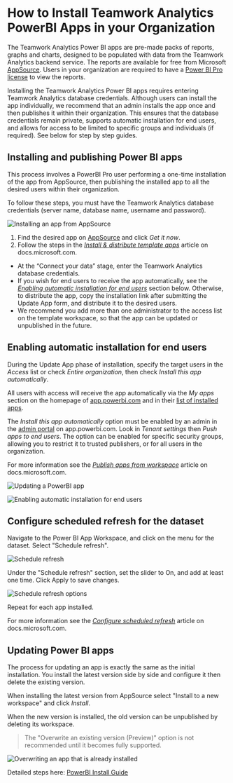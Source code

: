 # How to Install Teamwork Analytics PowerBI Apps in your Organization

The Teamwork Analytics Power BI apps are pre-made packs of reports, graphs and charts, designed to be populated with data from the Teamwork Analytics backend service. The reports are available for free from Microsoft [AppSource](https://appsource.microsoft.com/en-gb/marketplace/apps?search=Modality%20Systems%20Teamwork%20Analytics&page=1&product=power-bi). Users in your organization are required to have a [Power BI Pro license](https://docs.microsoft.com/en-us/power-bi/service-features-license-type) to view the reports.

Installing the Teamwork Analytics Power BI apps requires entering Teamwork Analytics database credentials. Although users can install the app individually, we recommend that an admin installs the app once and then publishes it within their organization. This ensures that the database credentials remain private, supports automatic installation for end users, and allows for access to be limited to specific groups and individuals (if required).
See below for step by step guides.

## Installing and publishing Power BI apps

This process involves a PowerBI Pro user performing a one-time installation of the app from AppSource, then publishing the installed app to all the desired users within their organization.

To follow these steps, you must have the Teamwork Analytics database credentials (server name, database name, username and password).

![Installing an app from AppSource](images/powerbi/installapp.png)

1. Find the desired app on [AppSource](https://appsource.microsoft.com/en-gb/marketplace/apps?search=Modality%20Systems%20Teamwork%20Analytics&page=1&product=power-bi) and click _Get it now_.
2.	Follow the steps in the _[Install & distribute template apps](https://docs.microsoft.com/en-gb/power-bi/service-template-apps-install-distribute#install-a-template-app)_ article on docs.microsoft.com.
  *	At the “Connect your data” stage, enter the Teamwork Analytics database credentials.
  * If you wish for end users to receive the app automatically, see the _[Enabling automatic installation for end users](#Enabling-automatic-installation-for-end-users)_ section below. Otherwise, to distribute the app, copy the installation link after submitting the Update App form, and distribute it to the desired users.
  * We recommend you add more than one administrator to the access list on the template workspace, so that the app can be updated or unpublished in the future.

## Enabling automatic installation for end users

During the Update App phase of installation, specify the target users in the _Access_ list or check _Entire organization_, then check _Install this app automatically_.

All users with access will receive the app automatically via the _My apps_ section on the homepage of [app.powerbi.com](https://app.powerbi.com/home) and in their [list of installed apps](https://app.powerbi.com/groups/me/apps).

The _Install this app automatically_ option must be enabled by an admin in the [admin portal](https://app.powerbi.com/admin-portal/tenantSettings) on app.powerbi.com. Look in _Tenant settings_ then _Push apps to end users_. The option can be enabled for specific security groups, allowing you to restrict it to trusted publishers, or for all users in the organization.

For more information see the _[Publish apps from workspace](https://docs.microsoft.com/en-us/power-bi/service-create-distribute-apps#automatically-install-apps-for-end-users)_ article on docs.microsoft.com.

![Updating a PowerBI app](images/powerbi/updateapp.png)

![Enabling automatic installation for end users](images/powerbi/adminportal.png)

## Configure scheduled refresh for the dataset

Navigate to the Power BI App Workspace, and click on the menu for the dataset. Select "Schedule refresh".

![Schedule refresh](images/powerbi/powerbi-scheduled-refresh1.png)

Under the "Schedule refresh" section, set the slider to On, and add at least one time. Click Apply to save changes.

![Schedule refresh options](images/powerbi/powerbi-scheduled-refresh2.png)

Repeat for each app installed.

For more information see the _[Configure scheduled refresh](https://docs.microsoft.com/en-us/power-bi/refresh-scheduled-refresh)_ article on docs.microsoft.com. 

## Updating Power BI apps

The process for updating an app is exactly the same as the initial installation. You install the latest version side by side and configure it then delete the existing version.

When installing the latest version from AppSource select "Install to a new workspace" and click _Install_.

When the new version is installed, the old version can be unpublished by deleting its workspace.

> The "Overwrite an existing version (Preview)" option is not recommended until it becomes fully supported. 

![Overwriting an app that is already installed](images/powerbi/alreadyinstalled.png)

Detailed steps here: [PowerBI Install Guide](/twa/PowerBIAppsAdminInstallGuide.html)